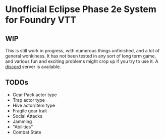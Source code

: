# Unofficial Eclipse Phase 2e System for Foundry VTT

## WIP
This is still work in progress, with numerous things unfinished, and a lot of general wonkiness. It has not been tested in any sort of long term game, and various fun and exciting problems might crop up if you try to use it. A [discord](https://discord.gg/zs4jMnFqjx) server is available.

## TODOs

- Gear Pack actor type
- Trap actor type
- Hive actor/item type
- Fragile gear trait
- Social Attacks
- Jamming
- "Abilities"
- Combat State
